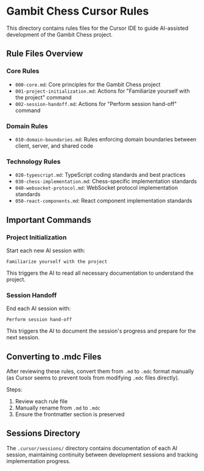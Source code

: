 # Gambit Chess Cursor Rules

This directory contains rules files for the Cursor IDE to guide AI-assisted development of the Gambit Chess project.

## Rule Files Overview

### Core Rules
- `000-core.md`: Core principles for the Gambit Chess project
- `001-project-initialization.md`: Actions for "Familiarize yourself with the project" command
- `002-session-handoff.md`: Actions for "Perform session hand-off" command

### Domain Rules
- `010-domain-boundaries.md`: Rules enforcing domain boundaries between client, server, and shared code

### Technology Rules
- `020-typescript.md`: TypeScript coding standards and best practices
- `030-chess-implementation.md`: Chess-specific implementation standards
- `040-websocket-protocol.md`: WebSocket protocol implementation standards
- `050-react-components.md`: React component implementation standards

## Important Commands

### Project Initialization
Start each new AI session with:
```
Familiarize yourself with the project
```
This triggers the AI to read all necessary documentation to understand the project.

### Session Handoff
End each AI session with:
```
Perform session hand-off
```
This triggers the AI to document the session's progress and prepare for the next session.

## Converting to .mdc Files

After reviewing these rules, convert them from `.md` to `.mdc` format manually (as Cursor seems to prevent tools from modifying `.mdc` files directly).

Steps:
1. Review each rule file
2. Manually rename from `.md` to `.mdc`
3. Ensure the frontmatter section is preserved

## Sessions Directory

The `.cursor/sessions/` directory contains documentation of each AI session, maintaining continuity between development sessions and tracking implementation progress. 